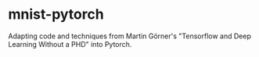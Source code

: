 # mnist-pytorch
Adapting code and techniques from Martin Görner's "Tensorflow and Deep Learning Without a PHD" into Pytorch. 
